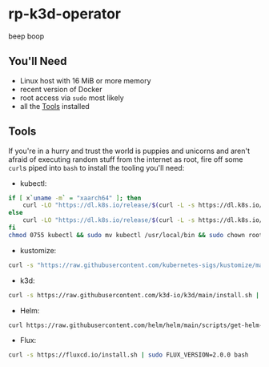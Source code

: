 # rp-k3d-operator

beep boop

## You'll Need

- Linux host with 16 MiB or more memory
- recent version of Docker
- root access via `sudo` most likely
- all the [Tools](#tools) installed

## Tools

If you're in a hurry and trust the world is puppies and unicorns and aren't
afraid of executing random stuff from the internet as root, fire off some
`curl`s piped into `bash` to install the tooling you'll need:

- kubectl:
```sh
if [ x`uname -m` = "xaarch64" ]; then
    curl -LO "https://dl.k8s.io/release/$(curl -L -s https://dl.k8s.io/release/stable.txt)/bin/linux/arm64/kubectl"
else
    curl -LO "https://dl.k8s.io/release/$(curl -L -s https://dl.k8s.io/release/stable.txt)/bin/linux/amd64/kubectl"
fi
chmod 0755 kubectl && sudo mv kubectl /usr/local/bin && sudo chown root:root /usr/local/bin/kubectl
```

- kustomize:
```sh
curl -s "https://raw.githubusercontent.com/kubernetes-sigs/kustomize/master/hack/install_kustomize.sh" | sudo bash -s /usr/local/bin
```

- k3d:
```sh
curl -s https://raw.githubusercontent.com/k3d-io/k3d/main/install.sh | bash
```

- Helm:
```sh
curl https://raw.githubusercontent.com/helm/helm/main/scripts/get-helm-3 | bash
```

- Flux: 
```sh
curl -s https://fluxcd.io/install.sh | sudo FLUX_VERSION=2.0.0 bash
```